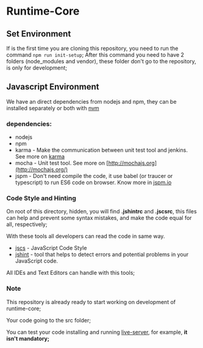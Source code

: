 # Runtime-Core

## Set Environment

If is the first time you are cloning this repository, you need to run the command ```npm run init-setup```;
After this command you need to have 2 folders (node_modules and vendor), these folder don't go to the repository, is only for development;

## Javascript Environment

We have an direct dependencies from nodejs and npm, they can be installed separately or both with [nvm](https://github.com/creationix/nvm)

### dependencies:

* nodejs
* npm
* karma - Make the communication between unit test tool and jenkins. See more on [karma](http://karma-runner.github.io/0.13/index.html)
* mocha - Unit test tool. See more on [http://mochajs.org](http://mochajs.org/)
* jspm - Don't need compile the code, it use babel (or traucer or typescript) to run ES6 code on browser. Know more in [jspm.io](http://jspm.io/)

### Code Style and Hinting

On root of this directory, hidden, you will find **.jshintrc** and **.jscsrc**, this files can  help and prevent some syntax mistakes, and make the code equal for all, respectively;

With these tools all developers can read the code in same way.

- [jscs](http://jscs.info/) - JavaScript Code Style
- [jshint](http://jshint.com/) - tool that helps to detect errors and potential problems in your JavaScript code.

All IDEs and Text Editors can handle with this tools;

### Note
This repository is already ready to start working on development of runtime-core;

Your code going to the src folder;

You can test your code installing and running [live-server](https://www.npmjs.com/package/live-server), for example, **it isn't mandatory;**
